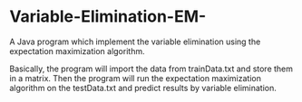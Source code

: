 Variable-Elimination-EM-
========================
A Java program which implement the variable elimination using the expectation maximization algorithm. 

Basically, the program will import the data from trainData.txt and store them in a matrix. Then the program will
run the expectation maximization algorithm on the testData.txt and predict results by variable elimination.